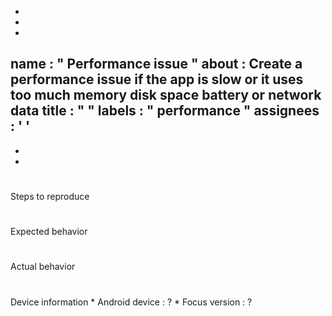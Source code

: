 -
-
-
name
:
"
Performance
issue
"
about
:
Create
a
performance
issue
if
the
app
is
slow
or
it
uses
too
much
memory
disk
space
battery
or
network
data
title
:
"
"
labels
:
"
performance
"
assignees
:
'
'
-
-
-
#
#
Steps
to
reproduce
#
#
#
Expected
behavior
#
#
#
Actual
behavior
#
#
#
Device
information
*
Android
device
:
?
*
Focus
version
:
?
